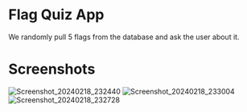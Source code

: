 # Flag Quiz App
We randomly pull 5 flags from the database and ask the user about it.

# Screenshots
![Screenshot_20240218_232440](https://github.com/mustafanarin/Flag-Quiz-App-SQLite/assets/124889809/3da61dfa-aa68-46fa-acb7-8377f6c3ebdb)
![Screenshot_20240218_233004](https://github.com/mustafanarin/Flag-Quiz-App-SQLite/assets/124889809/7447ac3f-0a19-422c-a57c-c5c900425d0e)
![Screenshot_20240218_232728](https://github.com/mustafanarin/Flag-Quiz-App-SQLite/assets/124889809/05df9fc6-87de-407e-a194-a2d1e8e2faab)

